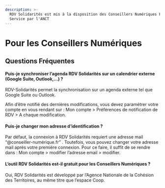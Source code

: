 ```yaml
---
description: >-
  RDV Solidarités est mis à la disposition des Conseillers Numériques France
  Service par l'ANCT
---
```


# Pour les Conseillers Numériques

## Questions Fréquentes

#### Puis-je synchroniser l’agenda RDV Solidarités sur un calendrier externe (Google Suite, Outlook,…) ?

RDV-Solidarités permet la synchronisation sur un agenda externe tel que Google Suite ou Outlook.&#x20;

Afin d’être notifié des dernières modifications, vous devez paramétrer votre compte en vous rendant sur : Mon compte > Préférences de notification de RDV > A chaque modification.

#### Puis-je changer mon adresse d’identification ?

Par défaut, la connexion à RDV Solidarités requiert une adresse mail “@conseiller-numérique.fr” . Toutefois, vous pouvez changer votre adresse mail après votre première connexion. Pour ce faire, il suffit de se rendre dans : Mon compte > modifier l’adresse email > modifier.

#### L’outil RDV Solidarités est-il gratuit pour les Conseillers Numériques ?

Oui, RDV Solidarités est développé par l’Agence Nationale de la Cohésion des Territoires, au même titre que l’espace Coop.

